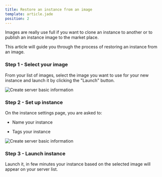 ```yaml
---
title: Restore an instance from an image
template: article.jade
position: 2
---
```


Images are really use full if you want to clone an instance to another or to publish an instance image to the market place.

This article will guide you through the process of restoring an instance from an image.

### Step 1 - Select your image

From your list of images, select the image you want to use for your new instance and launch it by clicking the "Launch" button.

![Create server basic information](../../images/img_tmp_srv_basic_informations.png "Temporaire")

### Step 2 - Set up instance

On the instance settings page, you are asked to:

- Name your instance

- Tags your instance

![Create server basic information](../../images/img_tmp_srv_basic_informations.png "Temporaire")

### Step 3 - Launch instance

Launch it, in few minutes your instance based on the selected image will appear on your server list.
